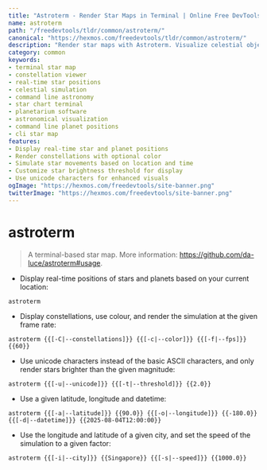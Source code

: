 ```yaml
---
title: "Astroterm - Render Star Maps in Terminal | Online Free DevTools by Hexmos"
name: astroterm
path: "/freedevtools/tldr/common/astroterm/"
canonical: "https://hexmos.com/freedevtools/tldr/common/astroterm/"
description: "Render star maps with Astroterm. Visualize celestial objects and constellations in your terminal. Free online tool, no registration required."
category: common
keywords:
- terminal star map
- constellation viewer
- real-time star positions
- celestial simulation
- command line astronomy
- star chart terminal
- planetarium software
- astronomical visualization
- command line planet positions
- cli star map
features:
- Display real-time star and planet positions
- Render constellations with optional color
- Simulate star movements based on location and time
- Customize star brightness threshold for display
- Use unicode characters for enhanced visuals
ogImage: "https://hexmos.com/freedevtools/site-banner.png"
twitterImage: "https://hexmos.com/freedevtools/site-banner.png"
---
```


# astroterm

> A terminal-based star map.
> More information: <https://github.com/da-luce/astroterm#usage>.

- Display real-time positions of stars and planets based on your current location:

`astroterm`

- Display constellations, use colour, and render the simulation at the given frame rate:

`astroterm {{[-C|--constellations]}} {{[-c|--color]}} {{[-f|--fps]}} {{60}}`

- Use unicode characters instead of the basic ASCII characters, and only render stars brighter than the given magnitude:

`astroterm {{[-u|--unicode]}} {{[-t|--threshold]}} {{2.0}}`

- Use a given latitude, longitude and datetime:

`astroterm {{[-a|--latitude]}} {{90.0}} {{[-o|--longitude]}} {{-180.0}} {{[-d|--datetime]}} {{2025-08-04T12:00:00}}`

- Use the longitude and latitude of a given city, and set the speed of the simulation to a given factor:

`astroterm {{[-i|--city]}} {{Singapore}} {{[-s|--speed]}} {{1000.0}}`

